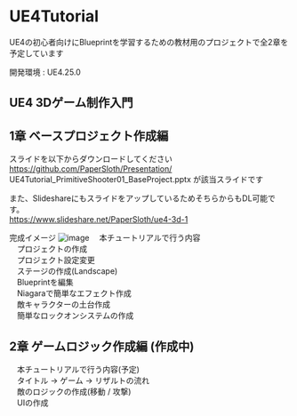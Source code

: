 # UE4Tutorial
UE4の初心者向けにBlueprintを学習するための教材用のプロジェクトで全2章を予定しています

開発環境 : UE4.25.0

## UE4 3Dゲーム制作入門 

## 1章 ベースプロジェクト作成編
スライドを以下からダウンロードしてください
https://github.com/PaperSloth/Presentation/
UE4Tutorial_PrimitiveShooter01_BaseProject.pptx が該当スライドです

また、SlideshareにもスライドをアップしているためそちらからもDL可能です。<br>
https://www.slideshare.net/PaperSloth/ue4-3d-1

完成イメージ
![image](https://user-images.githubusercontent.com/8968076/83334484-cedaab80-a2e1-11ea-8cbf-aefb82bba974.png)
　本チュートリアルで行う内容<br>
　プロジェクトの作成<br>
　プロジェクト設定変更<br>
　ステージの作成(Landscape)<br>
　Blueprintを編集<br>
　Niagaraで簡単なエフェクト作成<br>
　敵キャラクターの土台作成<br>
　簡単なロックオンシステムの作成<br>


## 2章 ゲームロジック作成編 (作成中)
　本チュートリアルで行う内容(予定)<br>
　タイトル -> ゲーム -> リザルトの流れ<br>
　敵のロジックの作成(移動 / 攻撃)<br>
　UIの作成<br>
　
